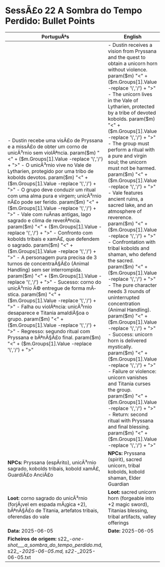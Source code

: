﻿# SessÃ£o 22  A Sombra do Tempo Perdido: Bullet Points

| PortuguÃªs | English |
|-----------|---------|
| - Dustin recebe uma visÃ£o de Pryssana e a missÃ£o de obter um corno de unicÃ³rnio sem violÃªncia. param($m) "<" + ($m.Groups[1].Value -replace '\\','/') + ">" - O unicÃ³rnio vive no Vale de Lytharien, protegido por uma tribo de kobolds devotos. param($m) "<" + ($m.Groups[1].Value -replace '\\','/') + ">" - O grupo deve conduzir um ritual com uma alma pura e virgem; unicÃ³rnio nÃ£o pode ser ferido. param($m) "<" + ($m.Groups[1].Value -replace '\\','/') + ">" - Vale com ruÃ­nas antigas, lago sagrado e clima de reverÃªncia. param($m) "<" + ($m.Groups[1].Value -replace '\\','/') + ">" - Confronto com kobolds tribais e xamÃ£, que defendem o sagrado. param($m) "<" + ($m.Groups[1].Value -replace '\\','/') + ">" - A personagem pura precisa de 3 turnos de concentraÃ§Ã£o (Animal Handling) sem ser interrompida. param($m) "<" + ($m.Groups[1].Value -replace '\\','/') + ">" - Sucesso: corno do unicÃ³rnio Ã© entregue de forma mÃ­stica. param($m) "<" + ($m.Groups[1].Value -replace '\\','/') + ">" - Falha ou violÃªncia: unicÃ³rnio desaparece e Titania amaldiÃ§oa o grupo. param($m) "<" + ($m.Groups[1].Value -replace '\\','/') + ">" - Regresso: segundo ritual com Pryssana e bÃªnÃ§Ã£o final. param($m) "<" + ($m.Groups[1].Value -replace '\\','/') + ">"  | - Dustin receives a vision from Pryssana and the quest to obtain a unicorn horn without violence. param($m) "<" + ($m.Groups[1].Value -replace '\\','/') + ">" - The unicorn lives in the Vale of Lytharien, protected by a tribe of devoted kobolds. param($m) "<" + ($m.Groups[1].Value -replace '\\','/') + ">" - The group must perform a ritual with a pure and virgin soul; the unicorn must not be harmed. param($m) "<" + ($m.Groups[1].Value -replace '\\','/') + ">" - Vale features ancient ruins, a sacred lake, and an atmosphere of reverence. param($m) "<" + ($m.Groups[1].Value -replace '\\','/') + ">" - Confrontation with tribal kobolds and shaman, who defend the sacred. param($m) "<" + ($m.Groups[1].Value -replace '\\','/') + ">" - The pure character needs 3 rounds of uninterrupted concentration (Animal Handling). param($m) "<" + ($m.Groups[1].Value -replace '\\','/') + ">" - Success: unicorn horn is delivered mystically. param($m) "<" + ($m.Groups[1].Value -replace '\\','/') + ">" - Failure or violence: unicorn vanishes and Titania curses the group. param($m) "<" + ($m.Groups[1].Value -replace '\\','/') + ">" - Return: second ritual with Pryssana and final blessing. param($m) "<" + ($m.Groups[1].Value -replace '\\','/') + ">"  |
| **NPCs:** Pryssana (espÃ­rito), unicÃ³rnio sagrado, kobolds tribais, kobold xamÃ£, GuardiÃ£o AnciÃ£o | **NPCs:** Pryssana (spirit), sacred unicorn, tribal kobolds, kobold shaman, Elder Guardian |
| **Loot:** corno sagrado do unicÃ³rnio (forjÃ¡vel em espada mÃ¡gica +2), bÃªnÃ§Ã£o de Titania, artefatos tribais, oferendas do vale | **Loot:** sacred unicorn horn (forgeable into +2 magic sword), Titanias blessing, tribal artifacts, valley offerings |
| **Data:** 2025-06-05 | **Date:** 2025-06-05 |
| **Ficheiros de origem:** s22_-_one-shot___a_sombra_do_tempo_perdido_.md, s22_-_2025-06-05.md, s22_-_2025-06-05.txt |

























